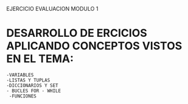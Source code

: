 EJERCICIO EVALUACION MODULO 1
  # DESARROLLO DE ERCICIOS APLICANDO CONCEPTOS VISTOS EN EL TEMA:
    -VARIABLES
    -LISTAS Y TUPLAS
    -DICCIONARIOS Y SET
    - BUCLES FOR - WHILE
     -FUNCIONES
